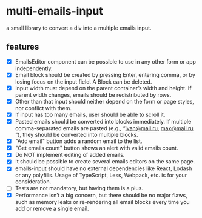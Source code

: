 # multi-emails-input

a small library to convert a div into a multiple emails input.

## features

- [x] EmailsEditor component can be possible to use in any other form or app independently.
- [x] Email block should be created by pressing Enter, entering comma, or by losing focus on the input field. A Block can be deleted.
- [x] Input width must depend on the parent container’s width and height. If parent width changes, emails should be redistributed by rows.
- [x] Other than that input should neither depend on the form or page styles, nor conflict with them.
- [x] If input has too many emails, user should be able to scroll it.
- [x] Pasted emails should be converted into blocks immediately. If multiple comma-separated emails are pasted (e.g., “​ivan@mail.ru​, ​max@mail.ru​”), they should be converted into multiple blocks.
- [x] "​Add email​" button adds a random email to the list.
- [x] "​Get emails count​" button shows an alert with valid emails count.
- [x] Do NOT implement editing of added emails.
- [x] It should be possible to create several emails editors on the same page.
- [x] emails-input​ should have no external dependencies like React, Lodash or any polyfills. Usage of TypeScript, Less, Webpack, etc. is for your consideration.
- [ ] Tests are not mandatory, but having them is a plus.
- [x] Performance isn’t a big concern, but there should be no major flaws, such as memory leaks or re-rendering all email blocks every time you add or remove a single email.
